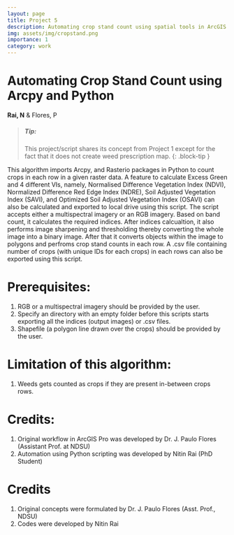 ```yaml
---
layout: page
title: Project 5
description: Automating crop stand count using spatial tools in ArcGIS Pro
img: assets/img/cropstand.png
importance: 1
category: work
---
```


# Automating Crop Stand Count using Arcpy and Python
<b>Rai, N</b> & Flores, P

> ##### Tip:
> This project/script shares its concept from Project 1 except for the fact that it does not create weed prescription map.
{: .block-tip }

This algorithm imports Arcpy, and Rasterio packages in Python to count crops in each row in a given raster data. A feature to calculate Excess Green and 4 different VIs, namely, Normalised Difference Vegetation Index (NDVI), Normalized Difference Red Edge Index (NDRE), Soil Adjusted Vegetation Index (SAVI), and Optimized Soil Adjusted Vegetation Index (OSAVI) can also be calculated and exported to local drive using this script. The script accepts either a multispectral imagery or an RGB imagery. Based on band count, it calculates the required indices. After indices calcualtion, it also performs image sharpening and thresholding thereby converting the whole image into a binary image. After that it converts objects within the image to polygons and perfroms crop stand counts in each row. A .csv file containing number of crops (with unique IDs for each crops) in each rows can also be exported using this script. 

# Prerequisites: 
1. RGB or a multispectral imagery should be provided by the user.
2. Specify an directory with an empty folder before this scripts starts exporting all the indices (output images) or .csv files.
3. Shapefile (a polygon line drawn over the crops) should be provided by the user.

# Limitation of this algorithm: 
1. Weeds gets counted as crops if they are present in-between crops rows.

# Credits:
1. Original workflow in ArcGIS Pro was developed by Dr. J. Paulo Flores (Assistant Prof. at NDSU)
2. Automation using Python scripting was developed by Nitin Rai (PhD Student)

# Credits
1. Original concepts were formulated by Dr. J. Paulo Flores (Asst. Prof., NDSU)
2. Codes were developed by Nitin Rai
